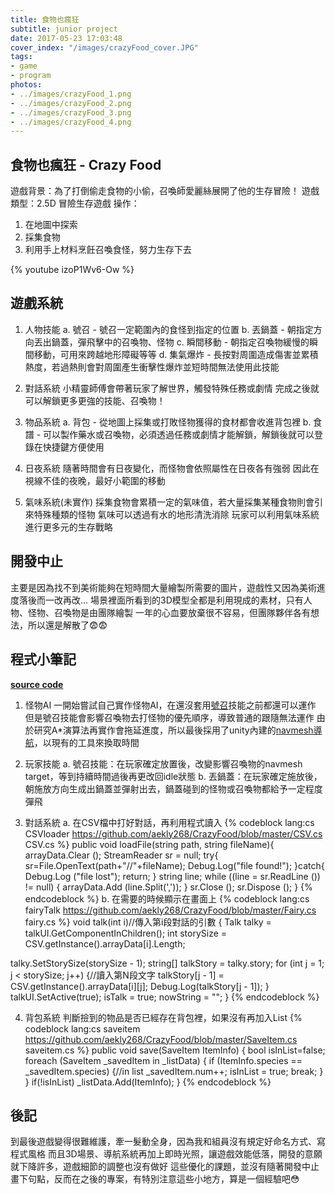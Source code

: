 ```yaml
---
title: 食物也瘋狂
subtitle: junior project
date: 2017-05-23 17:03:48
cover_index: "/images/crazyFood_cover.JPG"
tags:
- game
- program
photos:
- ../images/crazyFood_1.png
- ../images/crazyFood_2.png
- ../images/crazyFood_3.png
- ../images/crazyFood_4.png
---
```


## 食物也瘋狂 - Crazy Food
遊戲背景：為了打倒偷走食物的小偷，召喚師愛麗絲展開了他的生存冒險！
遊戲類型：2.5D 冒險生存遊戲
操作：
1. 在地圖中探索
2. 採集食物
3. 利用手上材料烹飪召喚食怪，努力生存下去

{% youtube izoP1Wv6-Ow %}
<br>
## 遊戲系統
1. 人物技能
a. 號召 - 號召一定範圍內的食怪到指定的位置
b. 丟鍋蓋 - 朝指定方向丟出鍋蓋，彈飛擊中的召喚物、怪物
c. 瞬間移動 - 朝指定召喚物緩慢的瞬間移動，可用來跨越地形障礙等等
d. 集氣爆炸 - 長按對周圍造成傷害並累積熱度，若過熱則會對周圍產生衝擊性爆炸並短時間無法使用此技能

2. 對話系統
小精靈師傅會帶著玩家了解世界，觸發特殊任務或劇情
完成之後就可以解鎖更多更強的技能、召喚物！

3. 物品系統
a. 背包 - 從地圖上採集或打敗怪物獲得的食材都會收進背包裡
b. 食譜 - 可以製作藥水或召喚物，必須透過任務或劇情才能解鎖，解鎖後就可以登錄在快捷鍵方便使用

4. 日夜系統
隨著時間會有日夜變化，而怪物會依照屬性在日夜各有強弱
因此在視線不佳的夜晚，最好小範圍的移動

5. 氣味系統(未實作)
採集食物會累積一定的氣味值，若大量採集某種食物則會引來特殊種類的怪物
氣味可以透過有水的地形清洗消除
玩家可以利用氣味系統進行更多元的生存戰略

## 開發中止
主要是因為找不到美術能夠在短時間大量繪製所需要的圖片，遊戲性又因為美術進度落後而一改再改...
場景裡面所看到的3D模型全都是利用現成的素材，只有人物、怪物、召喚物是由團隊繪製
一年的心血要放棄很不容易，但團隊夥伴各有想法，所以還是解散了😨😨

## 程式小筆記
**[source code](https://github.com/aekly268/CrazyFood)**

1. 怪物AI
一開始嘗試自己實作怪物AI，在還沒套用[號召]()技能之前都還可以運作
但是號召技能會影響召喚物去打怪物的優先順序，導致普通的跟隨無法運作
由於研究A*演算法再實作會拖延進度，所以最後採用了unity內建的[navmesh導航](https://docs.unity3d.com/560/Documentation/Manual/class-NavMeshAgent.html)，以現有的工具來換取時間

2. 玩家技能
a. 號召技能：在玩家確定放置後，改變影響召喚物的navmesh target，等到持續時間過後再更改回idle狀態
b. 丟鍋蓋：在玩家確定施放後，朝施放方向生成出鍋蓋並彈射出去，鍋蓋碰到的怪物或召喚物都給予一定程度彈飛

3. 對話系統
a. 在CSV檔中打好對話，再利用程式讀入
{% codeblock lang:cs CSVloader https://github.com/aekly268/CrazyFood/blob/master/CSV.cs CSV.cs %}
public void loadFile(string path, string fileName){
  arrayData.Clear ();
  StreamReader sr = null;
  try{
    sr=File.OpenText(path+"//"+fileName);
    Debug.Log("file found!");
  }catch{
    Debug.Log ("file lost");
    return;
  }
  string line;
  while ((line = sr.ReadLine ()) != null) {
    arrayData.Add (line.Split(','));
  }
  sr.Close ();
  sr.Dispose ();
}
{% endcodeblock %}
b. 在需要的時候顯示在畫面上
{% codeblock lang:cs fairyTalk https://github.com/aekly268/CrazyFood/blob/master/Fairy.cs fairy.cs %}
void talk(int i)//傳入第i段對話的引數
{
  Talk talky = talkUI.GetComponentInChildren<Talk>();
  int storySize = CSV.getInstance().arrayData[i].Length;

  talky.SetStorySize(storySize - 1);
  string[] talkStory = talky.story;
  for (int j = 1; j < storySize; j++)
  {//讀入第N段文字
    talkStory[j - 1] = CSV.getInstance().arrayData[i][j];
    Debug.Log(talkStory[j - 1]);
  }
  talkUI.SetActive(true);
  isTalk = true;
  nowString = "";
}
{% endcodeblock %}

4. 背包系統
判斷撿到的物品是否已經存在背包裡，如果沒有再加入List
{% codeblock lang:cs saveitem https://github.com/aekly268/CrazyFood/blob/master/SaveItem.cs saveitem.cs %}
public void save(SaveItem ItemInfo) {
        bool isInList=false;
        foreach (SaveItem _savedItem in _listData) {
            if (ItemInfo.species == _savedItem.species) {//in list
                _savedItem.num++;
                isInList = true;
                break;
            }
        }
        if(!isInList)  _listData.Add(ItemInfo);
}
{% endcodeblock %}

## 後記
到最後遊戲變得很難維護，牽一髮動全身，因為我和組員沒有規定好命名方式、寫程式風格
而且3D場景、導航系統再加上即時光照，讓遊戲效能低落，開發的意願就下降許多，遊戲細節的調整也沒有做好
這些優化的課題，並沒有隨著開發中止畫下句點，反而在之後的專案，有特別注意這些小地方，算是一個經驗吧😳
